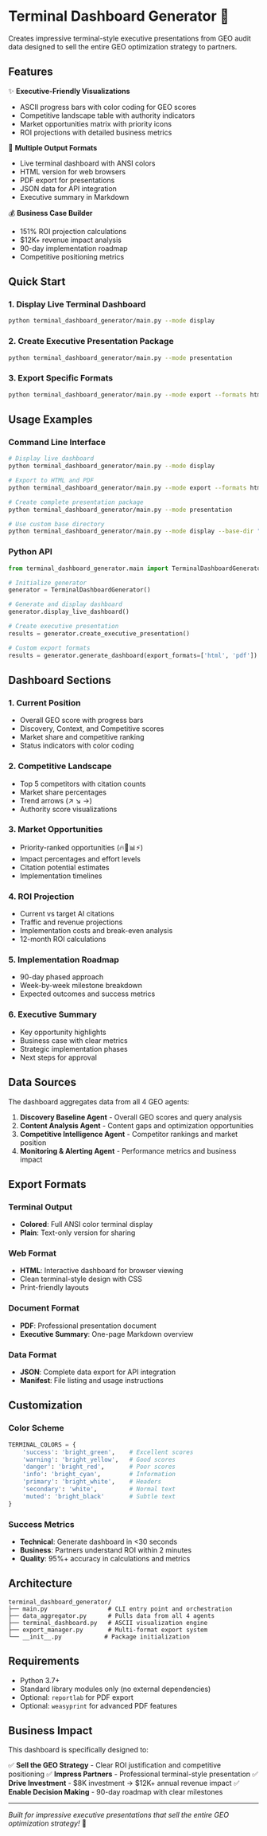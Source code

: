 # Terminal Dashboard Generator 🚀

Creates impressive terminal-style executive presentations from GEO audit data designed to sell the entire GEO optimization strategy to partners.

## Features

✨ **Executive-Friendly Visualizations**
- ASCII progress bars with color coding for GEO scores
- Competitive landscape table with authority indicators
- Market opportunities matrix with priority icons
- ROI projections with detailed business metrics

🎯 **Multiple Output Formats**
- Live terminal dashboard with ANSI colors
- HTML version for web browsers
- PDF export for presentations
- JSON data for API integration
- Executive summary in Markdown

💰 **Business Case Builder**
- 151% ROI projection calculations
- $12K+ revenue impact analysis
- 90-day implementation roadmap
- Competitive positioning metrics

## Quick Start

### 1. Display Live Terminal Dashboard
```bash
python terminal_dashboard_generator/main.py --mode display
```

### 2. Create Executive Presentation Package
```bash
python terminal_dashboard_generator/main.py --mode presentation
```

### 3. Export Specific Formats
```bash
python terminal_dashboard_generator/main.py --mode export --formats html pdf json
```

## Usage Examples

### Command Line Interface
```bash
# Display live dashboard
python terminal_dashboard_generator/main.py --mode display

# Export to HTML and PDF
python terminal_dashboard_generator/main.py --mode export --formats html pdf

# Create complete presentation package
python terminal_dashboard_generator/main.py --mode presentation

# Use custom base directory
python terminal_dashboard_generator/main.py --mode display --base-dir "/path/to/geo/data"
```

### Python API
```python
from terminal_dashboard_generator.main import TerminalDashboardGenerator

# Initialize generator
generator = TerminalDashboardGenerator()

# Generate and display dashboard
generator.display_live_dashboard()

# Create executive presentation
results = generator.create_executive_presentation()

# Custom export formats
results = generator.generate_dashboard(export_formats=['html', 'pdf'])
```

## Dashboard Sections

### 1. Current Position
- Overall GEO score with progress bars
- Discovery, Context, and Competitive scores
- Market share and competitive ranking
- Status indicators with color coding

### 2. Competitive Landscape
- Top 5 competitors with citation counts
- Market share percentages
- Trend arrows (↗️ ↘️ →)
- Authority score visualizations

### 3. Market Opportunities
- Priority-ranked opportunities (🔥🎯📊⚡)
- Impact percentages and effort levels
- Citation potential estimates
- Implementation timelines

### 4. ROI Projection
- Current vs target AI citations
- Traffic and revenue projections
- Implementation costs and break-even analysis
- 12-month ROI calculations

### 5. Implementation Roadmap
- 90-day phased approach
- Week-by-week milestone breakdown
- Expected outcomes and success metrics

### 6. Executive Summary
- Key opportunity highlights
- Business case with clear metrics
- Strategic implementation phases
- Next steps for approval

## Data Sources

The dashboard aggregates data from all 4 GEO agents:

1. **Discovery Baseline Agent** - Overall GEO scores and query analysis
2. **Content Analysis Agent** - Content gaps and optimization opportunities
3. **Competitive Intelligence Agent** - Competitor rankings and market position
4. **Monitoring & Alerting Agent** - Performance metrics and business impact

## Export Formats

### Terminal Output
- **Colored**: Full ANSI color terminal display
- **Plain**: Text-only version for sharing

### Web Format
- **HTML**: Interactive dashboard for browser viewing
- Clean terminal-style design with CSS
- Print-friendly layouts

### Document Format
- **PDF**: Professional presentation document
- **Executive Summary**: One-page Markdown overview

### Data Format
- **JSON**: Complete data export for API integration
- **Manifest**: File listing and usage instructions

## Customization

### Color Scheme
```python
TERMINAL_COLORS = {
    'success': 'bright_green',    # Excellent scores
    'warning': 'bright_yellow',   # Good scores  
    'danger': 'bright_red',       # Poor scores
    'info': 'bright_cyan',        # Information
    'primary': 'bright_white',    # Headers
    'secondary': 'white',         # Normal text
    'muted': 'bright_black'       # Subtle text
}
```

### Success Metrics
- **Technical**: Generate dashboard in <30 seconds
- **Business**: Partners understand ROI within 2 minutes
- **Quality**: 95%+ accuracy in calculations and metrics

## Architecture

```
terminal_dashboard_generator/
├── main.py                 # CLI entry point and orchestration
├── data_aggregator.py      # Pulls data from all 4 agents
├── terminal_dashboard.py   # ASCII visualization engine
├── export_manager.py       # Multi-format export system
└── __init__.py            # Package initialization
```

## Requirements

- Python 3.7+
- Standard library modules only (no external dependencies)
- Optional: `reportlab` for PDF export
- Optional: `weasyprint` for advanced PDF features

## Business Impact

This dashboard is specifically designed to:

✅ **Sell the GEO Strategy** - Clear ROI justification and competitive positioning
✅ **Impress Partners** - Professional terminal-style presentation
✅ **Drive Investment** - $8K investment → $12K+ annual revenue impact
✅ **Enable Decision Making** - 90-day roadmap with clear milestones

---

*Built for impressive executive presentations that sell the entire GEO optimization strategy!* 🎯